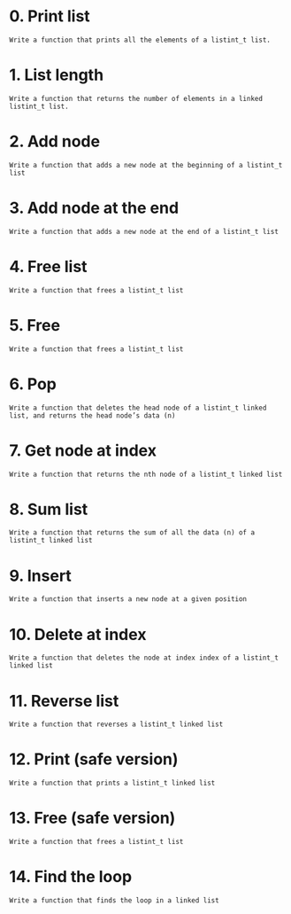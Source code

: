 # 0. Print list
	Write a function that prints all the elements of a listint_t list.
# 1. List length
	Write a function that returns the number of elements in a linked listint_t list.

# 2. Add node
	Write a function that adds a new node at the beginning of a listint_t list

# 3. Add node at the end
	Write a function that adds a new node at the end of a listint_t list

# 4. Free list
	Write a function that frees a listint_t list

# 5. Free
	Write a function that frees a listint_t list

# 6. Pop
	Write a function that deletes the head node of a listint_t linked list, and returns the head node’s data (n)

# 7. Get node at index
	Write a function that returns the nth node of a listint_t linked list

# 8. Sum list
	Write a function that returns the sum of all the data (n) of a listint_t linked list

# 9. Insert
	Write a function that inserts a new node at a given position

# 10. Delete at index
	Write a function that deletes the node at index index of a listint_t linked list

# 11. Reverse list
	Write a function that reverses a listint_t linked list

# 12. Print (safe version)
	Write a function that prints a listint_t linked list

# 13. Free (safe version)
	Write a function that frees a listint_t list

# 14. Find the loop
	Write a function that finds the loop in a linked list
